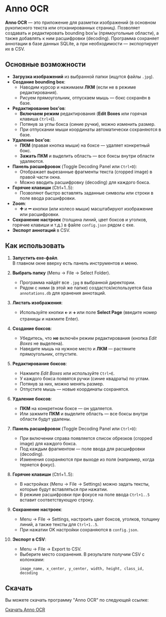 # Anno OCR

**Anno OCR** — это приложение для разметки изображений (в основном рукописного текста или отсканированных страниц). Позволяет создавать и редактировать bounding box’ы (прямоугольные области), а также добавлять к ним расшифровки (decoding). Программа сохраняет аннотации в базе данных SQLite, а при необходимости — экспортирует их в CSV.

## Основные возможности

- **Загрузка изображений** из выбранной папки (ищутся файлы `.jpg`).
- **Создание bounding box**:
  - Наводим курсор и нажимаем **ЛКМ** (если не в режиме редактирования).
  - Рисуем прямоугольник, отпускаем мышь — бокс сохранён в базе.
- **Редактирование box’ов**:
  - **Включаем режим** редактирования (**Edit Boxes** или горячая клавиша `Ctrl+E`).
  - Потянув за углы бокса (синие ручки), можно изменить размер.
  - При отпускании мыши координаты автоматически сохраняются в базе.
- **Удаление box’ов**:
  - **ПКМ** (правая кнопка мыши) на боксе — удаляет конкретный бокс.
  - **Зажать ПКМ** и выделить область — все боксы внутри области удаляются.
- **Панель расшифровок** (Toggle Decoding Panel или `Ctrl+D`):
  - Отображает вырезанные фрагменты текста (cropped image) в правой части окна.
  - Можно вводить расшифровку (decoding) для каждого бокса.
- **Горячие клавиши** (Ctrl+1..5):
  - Позволяют быстро вставлять заданные символы или строки в поле ввода расшифровки.
- **Zoom**:
  - **➕** и **➖** кнопки (или колесо мыши) масштабируют изображение или расшифровки.
- **Сохранение настроек** (толщина линий, цвет боксов и уголков, горячие клавиши и т.д.) в файле `config.json` рядом с exe.
- **Экспорт аннотаций** в CSV.

## Как использовать

1. **Запустить exe-файл**.  
   В главном окне вверху есть панель инструментов и меню.

2. **Выбрать папку** (Menu → File → Select Folder).  
   - Программа найдёт все `.jpg` в выбранной директории.
   - Рядом с ними (в этой же папке) создастся/используется база `annotations.db` для хранения аннотаций.

3. **Листать изображения**:
   - Используйте кнопки `🡰` и `🡲` или поле **Select Page** (введите номер страницы и нажмите Enter).

4. **Создание боксов**:
   - Убедитесь, что **не** включён режим редактирования (кнопка *Edit Boxes* не выделена).
   - Наведите мышь на нужное место и **ЛКМ** — растяните прямоугольник, отпустите.

5. **Редактирование боксов**:
   - Нажмите *Edit Boxes* или используйте `Ctrl+E`.
   - У каждого бокса появятся ручки (синие квадраты) по углам.
   - Потянув за них, можно менять размер.
   - Отпустите мышь — новые координаты сохранятся.

6. **Удаление боксов**:
   - **ПКМ** на конкретном боксе — он удаляется.
   - Или зажмите **ПКМ** и выделите область — все боксы внутри области будут удалены.

7. **Панель расшифровок** (Toggle Decoding Panel или `Ctrl+D`):
   - При включении справа появляется список обрезков (cropped image) для каждого бокса.
   - Под каждым фрагментом — поле ввода для расшифровки (decoding).
   - Изменения сохраняются при выходе из поля (например, когда теряется фокус).

8. **Горячие клавиши** (Ctrl+1..5):
   - В настройках (Menu → File → Settings) можно задать тексты, которые будут вставляться при нажатии.
   - В режиме расшифровки при фокусе на поле ввода `Ctrl+1..5` вставит соответствующую строку.

9. **Сохранение настроек**:
   - Menu → File → Settings, настроить цвет боксов, уголков, толщину линий, а также тексты для `Ctrl+1..5`.
   - При нажатии OK настройки сохраняются в `config.json`.

10. **Экспорт в CSV**:
    - Menu → File → Export to CSV.
    - Выберите место сохранения. В результате получим CSV с колонками:
      ```
      image_name, x_center, y_center, width, height, class_id, decoding
      ```

## Скачать

Вы можете скачать программу "Anno OCR" по следующей ссылке:

[Скачать Anno OCR]([https://disk.yandex.ru/d/3Xjn2hIDP62xpg](https://drive.google.com/drive/folders/1K4D0LPNx1idc5h0YMJ1rPYqewmyKZC39?usp=sharing))
